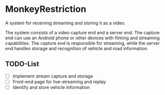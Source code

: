 # MonkeyRestriction
A system for receiving streaming and storing it as a video.

The system consists of a video capture end and a server end. 
The capture end can use an Android phone or other devices with filming and streaming capabilities. 
The capture end is responsible for streaming, while the server end handles storage and recognition 
of vehicle and road information.

## TODO-List

- [ ] Implement stream capture and storage
- [ ] Front-end page for live-streaming and replay
- [ ] Identify and store vehicle information
